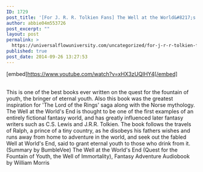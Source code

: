 ```yaml
---
ID: 1729
post_title: '[For J. R. R. Tolkien Fans] The Well at the World&#8217;s End (Quest for the Fountain of Youth)'
author: abbie04m553726
post_excerpt: ""
layout: post
permalink: >
  https://universalflowuniversity.com/uncategorized/for-j-r-r-tolkien-fans-the-well-at-the-worlds-end-quest-for-the-fountain-of-youth/
published: true
post_date: 2014-09-26 13:27:53
---
```

[embed]https://www.youtube.com/watch?v=xHX3zUQIHY4[/embed]</br></br>
<p>This is one of the best books ever written on the quest for the fountain of youth, the bringer of eternal youth.
Also this book was the greatest inspiration for 'The Lord of the Rings' saga along with the Norse mythology.
The Well at the World's End is thought to be one of the first examples of an entirely fictional fantasy world, and has greatly influenced later fantasy writers such as C.S. Lewis and J.R.R. Tolkien. The book follows the travels of Ralph, a prince of a tiny country, as he disobeys his fathers wishes and runs away from home to adventure in the world, and seek out the fabled Well at World's End, said to grant eternal youth to those who drink from it. (Summary by BumbleVee)
The Well at the World's End  (Quest for the Fountain of Youth, the Well of Immortality), Fantasy Adventure Audiobook by William Morris</p>